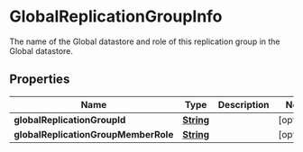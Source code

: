 

# GlobalReplicationGroupInfo

The name of the Global datastore and role of this replication group in the Global datastore.

## Properties

| Name | Type | Description | Notes |
|------------ | ------------- | ------------- | -------------|
|**globalReplicationGroupId** | [**String**](String.md) |  |  [optional] |
|**globalReplicationGroupMemberRole** | [**String**](String.md) |  |  [optional] |



